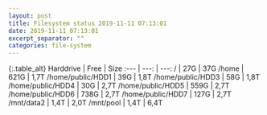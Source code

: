 ```yaml
---
layout: post
title: Filesystem status 2019-11-11 07:13:01
date: 2019-11-11 07:13:01
excerpt_separator: ""
categories: file-system
---
```

{:.table_alt}
Harddrive | Free | Size
:--- | ---: | ---:
/ | 27G | 37G
/home | 621G | 1,7T
/home/public/HDD1 | 39G | 1,8T
/home/public/HDD3 | 58G | 1,8T
/home/public/HDD4 | 30G | 2,7T
/home/public/HDD5 | 559G | 2,7T
/home/public/HDD6 | 738G | 2,7T
/home/public/HDD7 | 127G | 2,7T
/mnt/data2 | 1,4T | 2,0T
/mnt/pool | 1,4T | 6,4T

